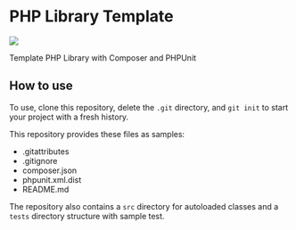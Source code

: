 # PHP Library Template

![](https://travis-ci.org/billisonline/php-library-template.svg?branch=master)

Template PHP Library with Composer and PHPUnit

## How to use

To use, clone this repository, delete the ``.git`` directory, and ``git init`` to start your project with a fresh history.

This repository provides these files as samples:
- .gitattributes
- .gitignore
- composer.json 
- phpunit.xml.dist
- README.md

The repository also contains a ``src`` directory for autoloaded classes and a ``tests`` directory structure with sample test.
